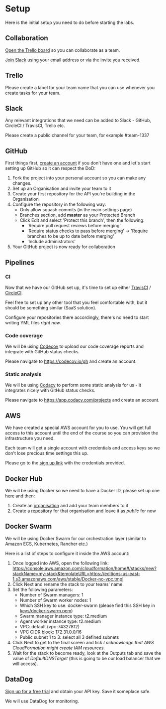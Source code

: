 # Setup

Here is the initial setup you need to do before starting the labs.

## Collaboration

[Open the Trello board](https://trello.com/b/IKwQ0ljq/microservices-course) so you can collaborate as a team.

[Join Slack](https://join.slack.com/t/microservices-course/signup) using your email address or via the invite you received.

## Trello

Please create a label for your team name that you can use whenever you create tasks for your team.

## Slack

Any relevant integrations that we need can be added to Slack - GitHub, CircleCI / TravisCI, Trello etc.

Please create a public channel for your team, for example #team-1337

## GitHub

First things first, [create an account](https://github.com) if you don't have one and let's start setting up GitHub so it can respect the DoD:

1. Fork the project into your personal account so you can make any changes. 
2. Set up an Organisation and invite your team to it
3. Create your first repository for the API you're building in the Organisation
4. Configure the repository in the following way:
   * Only allow squash commits (in the main settings page)
   * Branches section, add **master** as your Protected Branch
   * Click Edit and select 'Protect this branch', then the following:
        * 'Require pull request reviews before merging'
        * 'Require status checks to pass before merging' -> 'Require branches to be up to date before merging'
        * 'Include administrators'
5. Your GitHub project is now ready for collaboration

## Pipelines

### CI

Now that we have our GitHub set up, it's time to set up either [TravisCI](https://travis-ci.org/) / [CircleCI](https://circleci.com/signup/).

Feel free to set up any other tool that you feel comfortable with, but it should be something similar (SaaS solution).

Configure your repositories there accordingly, there's no need to start writing YML files *right now*.

### Code coverage

We will be using [Codecov](http://codecov.io) to upload our code coverage reports and integrate with GitHub status checks.

Please navigate to https://codecov.io/gh and create an account.

### Static analysis

We will be using [Codacy](https://codacy.com) to perform some static analysis for us - it integrates nicely with GitHub status checks.

Please navigate to https://app.codacy.com/projects and create an account.

## AWS

We have created a special AWS account for you to use. You will get full access to this account until the end of the course so
you can provision the infrastructure you need.

Each team will get a single account with credentials and access keys so we don't lose precious time settings this up.

Please go to the [sign up link](https://and-course-sandbox.signin.aws.amazon.com/console) with the credentials provided.

## Docker Hub

We will be using Docker so we need to have a Docker ID, please set up one [here](https://hub.docker.com/) and then:

1. Create an [organisation](https://hub.docker.com/organizations/) and add your team members to it
2. Create a [repository](https://hub.docker.com/add/repository/) for that organisation and leave it as *public* for now

## Docker Swarm

We will be using Docker Swarm for our orchestration layer (similar to Amazon ECS, Kubernetes, Rancher etc.)

Here is a list of steps to configure it inside the AWS account:

1. Once logged into AWS, open the following link: https://console.aws.amazon.com/cloudformation/home#/stacks/new?stackName=my-stack&templateURL=https://editions-us-east-1.s3.amazonaws.com/aws/stable/Docker-no-vpc.tmpl
2. Click Next and rename the stack to your teams' name.
3. Set the following parameters:
    * Number of Swarm managers: 1
    * Number of Swarm worker nodes: 1
    * Which SSH key to use: docker-swarm (please find this SSH key in [keys/docker-swarm.pem](keys/docker-swarm.pem))
    * Swarm manager instance type: t2.medium
    * Agent worker instance type: t2.medium
    * VPC: default (vpc-74327812)
    * VPC CIDR block: 172.31.0.0/16
    * Public subnet 1 to 3: select all 3 defined subnets
4. Click Next to get to the final screen and tick *I acknowledge that AWS CloudFormation might create IAM resources.*
5. Wait for the stack to become ready, look at the Outputs tab and save the value of *DefaultDNSTarget* (this is going to be
our load balancer that we will access).

## DataDog

[Sign up for a free trial](https://app.datadoghq.com/signup/) and obtain your API key. Save it someplace safe.

We will use DataDog for monitoring.
